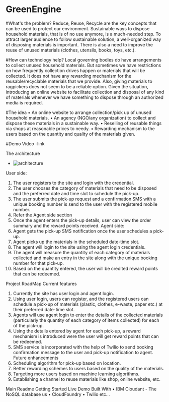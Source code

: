 # GreenEngine
#What's the problem?
Reduce, Reuse, Recycle are the key concepts that can be used to protect our environment. Sustainable ways to dispose household materials, that is of no use anymore, is a much-needed step. To attract larger audience to follow sustainable solution, a well-organized way of disposing materials is important. There is also a need to improve the reuse of unused materials (clothes, utensils, books, toys, etc.).  

#How can technology help?
Local governing bodies do have arrangements to collect unused household materials. But sometimes we have restrictions on how frequently collection drives happen or materials that will be collected. It does not have any rewarding mechanism for the reusable/recyclable materials that we provide. Also, giving materials to ragpickers does not seem to be a reliable option. Given the situation, introducing an online website to facilitate collection and disposal of any kind of materials whenever we have something to dispose through an authorized media is required.

#The idea
•	An online website to arrange collection/pick up of unused household materials.
•	An agency (NGO/any organization) to collect and dispose these materials in a sustainable way. 
•	Reselling of reusable things via shops at reasonable prices to needy.
•	Rewarding mechanism to the users based on the quantity and quality of the materials given. 

#Demo Video 
-link

The architecture
-	![architecture](https://user-images.githubusercontent.com/65997817/122563853-58325c80-d062-11eb-9f90-57cd17a5519e.png)


User side:
1.	The user registers to the site and login with the credential.
2.	The user chooses the category of materials that need to be disposed and the preferred date and time slot to schedule the pick-up.
3.	The user submits the pick-up request and a confirmation SMS with a unique booking number is send to the user with the registered mobile number.
4.	Refer the Agent side section 
5.	Once the agent enters the pick-up details, user can view the order summary and the reward points received.
Agent side:
1.	Agent gets the pick-up SMS notification once the user schedules a pick-up.
2.	Agent picks up the materials in the scheduled date-time slot.
3.	The agent will login to the site using the agent login credentials.
4.	The agent will measure the quantity of each category of materials collected and make an entry in the site along with the unique booking number for that pick-up.
5.	Based on the quantity entered, the user will be credited reward points that can be redeemed.

Project RoadMap
	Current features
1.	Currently the site has user login and agent login. 
2.	Using user login, users can register, and the registered users can schedule a pick-up of materials (plastic, clothes, e-waste, paper etc.) at their preferred date-time slot.
3.	Agents will use agent login to enter the details of the collected materials (particularly the quantity of each category of items collected) for each of the pick-up. 
4.	Using the details entered by agent for each pick-up, a reward mechanism is introduced were the user will get reward points that can be redeemed.
5.	SMS service is incorporated with the help of Twilio to send booking confirmation message to the user and pick-up notification to agent.
   	Future enhancements
1.	Scheduling algorithm for pick-up based on location.
2.	Better rewarding schemes to users based on the quality of the materials.
3.	Targeting more users based on machine learning algorithms.
4.	Establishing a channel to reuse materials like shop, online website, etc. 


Main Readme
Getting Started
Live Demo 
Built With 
•	IBM Cloudant - The NoSQL database us
•	CloudFoundry
•	Twilio   etc…
